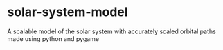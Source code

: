 # solar-system-model
A scalable model of the solar system with accurately scaled orbital paths made using python and pygame
